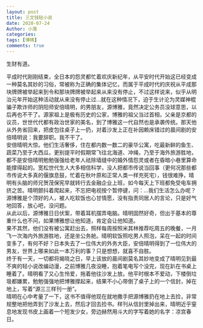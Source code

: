```yaml
---
layout: post
title: 三文钱轻小说
date: 2020-07-24
Author: 小落
categories: 
tags: [博晴]
comments: true
--- 
```


生财有道。<br><!-- more -->

平成时代刚刚结束，全日本的怨灵都忙着欢庆新纪年，从平安时代开始这已经变成一种莫名其妙的习俗，常被称为正确的集体记忆，而属于平成时代的庆祝从平成那块牌牌被举起来到令和那块牌牌被举起来从来没有停止，不过这样说来，似乎从明治元年开始这种活动就从来没有停止过…就在这种情况下，迫于生计沦为灵媒神棍骗子欺诈师的阴阳师安倍晴明，的男朋友，源博雅，竟然决定公务员没球意思，以后再也不干了。源家祖上是极有历史的公家，博雅的祖父当过首相，父亲是京都的议员，世世代代都有政治世家的美名，到了博雅这一代自然也是承袭传统。那天他从外务省回来，把皮包往桌子上一扔，对着沙发上正在补因赖床错过的晨间剧的安倍晴明说：我要辞职。我不干了。<br>
安倍晴明大惊。他们生活奢侈，住在都内数一数二的豪华公寓，吃最新鲜的鱼生、蔬菜乃至于大西瓜，更别提平时假期常飞往北海道、冲绳，乃至于海外旅游胜地，都不是安倍晴明勉勉强强给老年人祛除墙缝中的婚外情怨灵或者在昏暗小巷里算命能撑得起的。宽松世代生人大多相信科学，没人把都市传说当回事（更何况那些都市传说大多真的偃旗息鼓，忙着在秋叶原和正常人类一样充死宅），钱很难挣，晴明有头脑的师兄贺茂保宪早就转行去金融企业上班，如今每天上下班都免受电车拥挤之苦。晴明颤抖着爬起来，不忘把电视按个暂停键，问：…我们生活怎么办呢？源博雅是个顶好的人，被人吃软饭也心甘情愿，没有指责同居人的言论，只是好气地回答，放心吧，没问题。<br>
从此以后，源博雅日日伏案，带着耳机摆弄电脑。晴明固然好奇，但出于基本的尊重什么也不问，如果博雅想让他知道，肯定会让他知道。<br>
果不其然，他们没有被公寓赶出去，照样每周按照米其林推荐吃周五的晚餐，一月飞一次海内外旅游胜地，还是坐公务舱。晴明软饭照吃男人照泡，呆在一起的时间变多了，有何不好？日本失去了一位伟大的外务大臣，安倍晴明得到了一位伟大的男友，世界上哪来如此一本万利的事？只是想想，就喜不自胜。<br>
终于有一天，一切都将揭晓之日，早上该放的晨间剧莫名其妙地变成了晴明见到最不爽的轻小说改编动漫，之前博雅几夜没睡，抱着笔电写个没完，现在趴在书桌上睡着了。晴明看了又心生怜爱，拖着他往沙发上放。他平时根本不爱动，下楼倒垃圾都嫌累，勉勉强强地把博雅撑起来，结果不小心带倒了桌子上的一个信封，掉在地上，写着“源三三样刊一册”。<br>
晴明在心中考量了一下，这书不值得他现在就地撒手把源博雅扔在地上去捡，非常规整地把他弄到了沙发上去，然后才回去捡书。样刊从信封里掉出来，晴明近乎窒息地发现书皮上画着一个短发少女，旁边赫然用斗大的字写着她的名字：凉宫春日。
